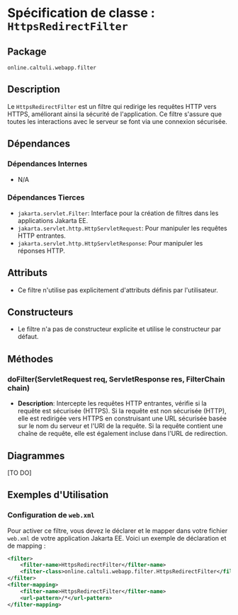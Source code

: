 # Spécification de classe : `HttpsRedirectFilter`

## Package
`online.caltuli.webapp.filter`

## Description
Le `HttpsRedirectFilter` est un filtre qui redirige les requêtes HTTP vers HTTPS, améliorant ainsi la sécurité de l'application. Ce filtre s'assure que toutes les interactions avec le serveur se font via une connexion sécurisée.

## Dépendances

### Dépendances Internes

- N/A

### Dépendances Tierces

- `jakarta.servlet.Filter`: Interface pour la création de filtres dans les applications Jakarta EE.
- `jakarta.servlet.http.HttpServletRequest`: Pour manipuler les requêtes HTTP entrantes.
- `jakarta.servlet.http.HttpServletResponse`: Pour manipuler les réponses HTTP.

## Attributs

- Ce filtre n'utilise pas explicitement d'attributs définis par l'utilisateur.

## Constructeurs

- Le filtre n'a pas de constructeur explicite et utilise le constructeur par défaut.

## Méthodes

### doFilter(ServletRequest req, ServletResponse res, FilterChain chain)

- **Description**: Intercepte les requêtes HTTP entrantes, vérifie si la requête est sécurisée (HTTPS). Si la requête est non sécurisée (HTTP), elle est redirigée vers HTTPS en construisant une URL sécurisée basée sur le nom du serveur et l'URI de la requête. Si la requête contient une chaîne de requête, elle est également incluse dans l'URL de redirection.

## Diagrammes

[TO DO]

## Exemples d'Utilisation

### Configuration de `web.xml`

Pour activer ce filtre, vous devez le déclarer et le mapper dans votre fichier `web.xml` de votre application Jakarta EE. Voici un exemple de déclaration et de mapping :

```xml
<filter>
    <filter-name>HttpsRedirectFilter</filter-name>
    <filter-class>online.caltuli.webapp.filter.HttpsRedirectFilter</filter-class>
</filter>
<filter-mapping>
    <filter-name>HttpsRedirectFilter</filter-name>
    <url-pattern>/*</url-pattern>
</filter-mapping>
```